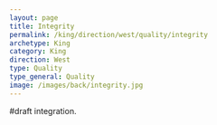 ```yaml
---
layout: page
title: Integrity
permalink: /king/direction/west/quality/integrity
archetype: King
category: King
direction: West
type: Quality
type_general: Quality
image: /images/back/integrity.jpg
---
```

#draft integration.
